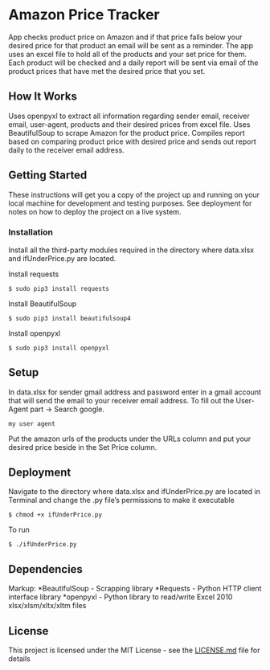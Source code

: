 # Amazon Price Tracker

App checks product price on Amazon and if that price falls below your desired price for that product an email will be sent as a reminder. The app uses an excel file to hold all of the products and your set price for them. Each product will be checked and a daily report will be sent via email of the product prices that have met the desired price that you set.

## How It Works

Uses openpyxl to extract all information regarding sender email, receiver email, user-agent, products and their desired prices from excel file. Uses BeautifulSoup to scrape Amazon for the product price. Compiles report based on comparing product price with desired price and sends out report daily to the receiver email address.

## Getting Started

These instructions will get you a copy of the project up and running on your local machine for development and testing purposes. See deployment for notes on how to deploy the project on a live system. 

### Installation

Install all the third-party modules required in the directory where data.xlsx and ifUnderPrice.py are located.


Install requests
```
$ sudo pip3 install requests
```
Install BeautifulSoup
```
$ sudo pip3 install beautifulsoup4
```
Install openpyxl
```
$ sudo pip3 install openpyxl
```

## Setup

In data.xlsx for sender gmail address and password enter in a gmail account that will send the email to your receiver email address.
To fill out the User-Agent part -> Search google.
```
my user agent 
```
Put the amazon urls of the products under the URLs column and put your desired price beside in the Set Price column.

## Deployment

Navigate to the directory where data.xlsx and ifUnderPrice.py are located in Terminal and change the .py file’s permissions to make it executable

```
$ chmod +x ifUnderPrice.py
```

To run

```
$ ./ifUnderPrice.py
```

## Dependencies

Markup: *BeautifulSoup - Scrapping library
        *Requests - Python HTTP client interface library
        *openpyxl - Python library to read/write Excel 2010 xlsx/xlsm/xltx/xltm files

## License

This project is licensed under the MIT License - see the [LICENSE.md](LICENSE.md) file for details




